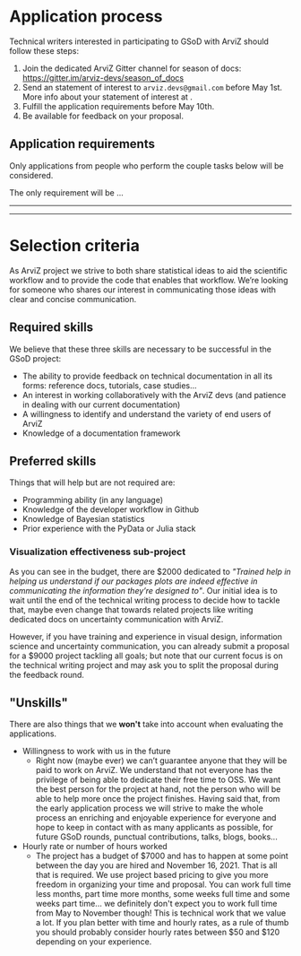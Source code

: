 # Application process
Technical writers interested in participating to GSoD with ArviZ should follow these steps:

1. Join the dedicated ArviZ Gitter channel for season of docs: https://gitter.im/arviz-devs/season_of_docs
2. Send an statement of interest to `arviz.devs@gmail.com` before May 1st. More info about your statement of
   interest at []().
3. Fulfill the application requirements before May 10th.
4. Be available for feedback on your proposal.

## Application requirements
Only applications from people who perform the couple tasks below will be considered.

The only requirement will be ...

---
---

# Selection criteria
As ArviZ project we strive to both share statistical ideas to aid the scientific workflow and to provide the code that enables that workflow.
We’re looking for someone who shares our interest in communicating those ideas with clear and concise communication.

## Required skills
We believe that these three skills are necessary to be successful in the GSoD project:
* The ability to provide feedback on technical documentation in all its forms: reference docs,
  tutorials, case studies...
* An interest in working collaboratively with the ArviZ devs (and patience in dealing with our current documentation)
* A willingness to identify and understand the variety of end users of ArviZ
* Knowledge of a documentation framework

## Preferred skills
Things that will help but are not required are:
* Programming ability (in any language)
* Knowledge of the developer workflow in Github
* Knowledge of Bayesian statistics
* Prior experience with the PyData or Julia stack

### Visualization effectiveness sub-project
As you can see in the budget, there are $2000 dedicated to _"Trained help in helping us understand
if our packages plots are indeed effective in communicating the information they’re designed to"_.
Our initial idea is to wait until the end of the technical writing process to decide how to tackle
that, maybe even change that towards related projects like writing dedicated docs on uncertainty
communication with ArviZ.

However, if you have training and experience in visual design, information science and uncertainty
communication, you can already submit a proposal for a $9000 project tackling all goals; but note that
our current focus is on the technical writing project and may ask you to split the proposal during
the feedback round.


## "Unskills"
There are also things that we **won't** take into account when evaluating the applications.

* Willingness to work with us in the future
   * Right now (maybe ever) we can’t guarantee anyone that they will be paid to work on ArviZ.
     We understand that not everyone has the privilege of being able to dedicate their free time to OSS.
     We want the best person for the project at hand, not the person who will be able to help more
     once the project finishes. Having said that, from the early application process we will strive
     to make the whole process an enriching and enjoyable experience for everyone and hope to keep
     in contact with as many applicants as possible, for future GSoD rounds, punctual contributions,
     talks, blogs, books...
* Hourly rate or number of hours worked
   * The project has a budget of $7000 and has to happen at some point between the day you are hired and November 16, 2021.
     That is all that is required. We use project based pricing to give you more freedom in
     organizing your time and proposal. You can work full time less months, part time more months, some
     weeks full time and some weeks part time... we definitely don't expect you to work full time
     from May to November though! This is technical work that we value a lot. If you plan better
     with time and hourly rates, as a rule of thumb you should probably consider hourly rates
     between $50 and $120 depending on your experience.
